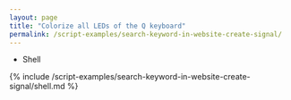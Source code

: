 ```yaml
---
layout: page
title: "Colorize all LEDs of the Q keyboard"
permalink: /script-examples/search-keyword-in-website-create-signal/
---
```


<ul class="tabs__top-bar">
    <li class="tab-link current" data-tab="tab-install-shell">Shell</li>
</ul>

<div id="tab-install-shell" class="tabs__content current" markdown="1">
{% include /script-examples/search-keyword-in-website-create-signal/shell.md %}
</div>
